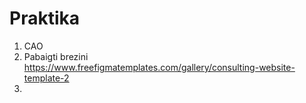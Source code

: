 # Praktika

1. CAO
2. Pabaigti brezini https://www.freefigmatemplates.com/gallery/consulting-website-template-2
3.
